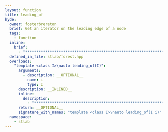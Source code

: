 ```yaml
---
layout: function
title: leading_of
hyde:
  owner: fosterbrereton
  brief: Get an iterator on the leading edge of a node
  tags:
    - function
  inline:
    brief:
      - "***********************************************************************************************"
  defined_in_file: stlab/forest.hpp
  overloads:
    "template <class I>\nauto leading_of(I)":
      arguments:
        - description: __OPTIONAL__
          name: i
          type: I
      description: __INLINED__
      inline:
        description:
          - "***********************************************************************************************"
      return: __OPTIONAL__
      signature_with_names: "template <class I>\nauto leading_of(I i)"
  namespace:
    - stlab
---
```


